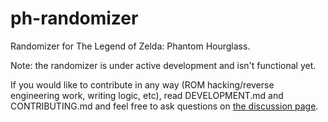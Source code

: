 # ph-randomizer

Randomizer for The Legend of Zelda: Phantom Hourglass.

Note: the randomizer is under active development and isn't functional yet.

If you would like to contribute in any way (ROM hacking/reverse engineering work, writing logic, etc), read DEVELOPMENT.md and CONTRIBUTING.md and feel free to ask questions on [the discussion page](https://github.com/phst-randomizer/ph-randomizer/discussions).
